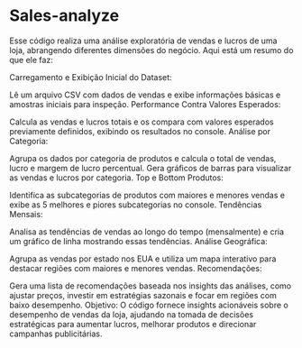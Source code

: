 # Sales-analyze
Esse código realiza uma análise exploratória de vendas e lucros de uma loja, abrangendo diferentes dimensões do negócio. Aqui está um resumo do que ele faz:

Carregamento e Exibição Inicial do Dataset:

Lê um arquivo CSV com dados de vendas e exibe informações básicas e amostras iniciais para inspeção.
Performance Contra Valores Esperados:

Calcula as vendas e lucros totais e os compara com valores esperados previamente definidos, exibindo os resultados no console.
Análise por Categoria:

Agrupa os dados por categoria de produtos e calcula o total de vendas, lucro e margem de lucro percentual.
Gera gráficos de barras para visualizar as vendas e lucros por categoria.
Top e Bottom Produtos:

Identifica as subcategorias de produtos com maiores e menores vendas e exibe as 5 melhores e piores subcategorias no console.
Tendências Mensais:

Analisa as tendências de vendas ao longo do tempo (mensalmente) e cria um gráfico de linha mostrando essas tendências.
Análise Geográfica:

Agrupa as vendas por estado nos EUA e utiliza um mapa interativo para destacar regiões com maiores e menores vendas.
Recomendações:

Gera uma lista de recomendações baseada nos insights das análises, como ajustar preços, investir em estratégias sazonais e focar em regiões com baixo desempenho.
Objetivo: O código fornece insights acionáveis sobre o desempenho de vendas da loja, ajudando na tomada de decisões estratégicas para aumentar lucros, melhorar produtos e direcionar campanhas publicitárias.
